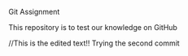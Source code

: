 Git Assignment

This repository is to test our knowledge on GitHub


//This is the edited text!!
Trying the second commit